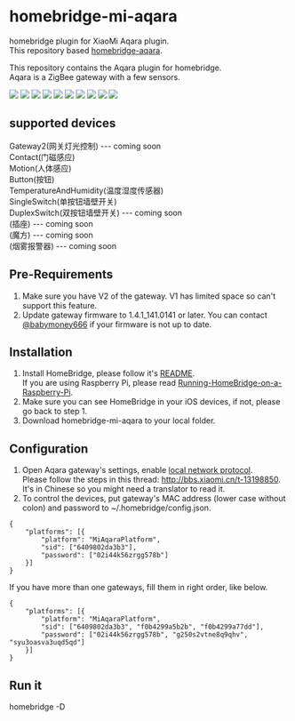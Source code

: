 # homebridge-mi-aqara
homebridge plugin for XiaoMi Aqara plugin.  
This repository based [homebridge-aqara](https://github.com/snOOrz/homebridge-aqara).  

This repository contains the Aqara plugin for homebridge.  
Aqara is a ZigBee gateway with a few sensors.  

![](https://github.com/YinHangCode/homebridge-mi-aqara/blob/master/images/gateway2.jpg)
![](https://github.com/YinHangCode/homebridge-mi-aqara/blob/master/images/magnet.jpg)
![](https://github.com/YinHangCode/homebridge-mi-aqara/blob/master/images/motion.jpg)
![](https://github.com/YinHangCode/homebridge-mi-aqara/blob/master/images/switch.jpg)
![](https://github.com/YinHangCode/homebridge-mi-aqara/blob/master/images/sensor_ht.jpg)
![](https://github.com/YinHangCode/homebridge-mi-aqara/blob/master/images/1switch.jpg)
![](https://github.com/YinHangCode/homebridge-mi-aqara/blob/master/images/2switch.jpg)
![](https://github.com/YinHangCode/homebridge-mi-aqara/blob/master/images/chazuo.jpg)
![](https://github.com/YinHangCode/homebridge-mi-aqara/blob/master/images/mofang.jpg)
![](https://github.com/YinHangCode/homebridge-mi-aqara/blob/master/images/yanwu.jpg)

## supported devices
Gateway2(网关灯光控制) --- coming soon  
Contact(门磁感应)  
Motion(人体感应)  
Button(按钮)  
TemperatureAndHumidity(温度湿度传感器)  
SingleSwitch(单按钮墙壁开关)  
DuplexSwitch(双按钮墙壁开关) --- coming soon  
(插座) --- coming soon  
(魔方) --- coming soon  
(烟雾报警器) --- coming soon  

## Pre-Requirements
1. Make sure you have V2 of the gateway. V1 has limited space so can't support this feature.  
2. Update gateway firmware to 1.4.1_141.0141 or later. You can contact [@babymoney666](https://github.com/babymoney666) if your firmware is not up to date.  

## Installation
1. Install HomeBridge, please follow it's [README](https://github.com/nfarina/homebridge/blob/master/README.md).  
If you are using Raspberry Pi, please read [Running-HomeBridge-on-a-Raspberry-Pi](https://github.com/nfarina/homebridge/wiki/Running-HomeBridge-on-a-Raspberry-Pi).  
2. Make sure you can see HomeBridge in your iOS devices, if not, please go back to step 1.  
3. Download homebridge-mi-aqara to your local folder.  

## Configuration
1. Open Aqara gateway's settings, enable [local network protocol](https://github.com/louisZL/lumi-gateway-local-api).  
Please follow the steps in this thread: http://bbs.xiaomi.cn/t-13198850. It's in Chinese so you might need a translator to read it.  
2. To control the devices, put gateway's MAC address (lower case without colon) and password to ~/.homebridge/config.json.  
```
{
	"platforms": [{
		"platform": "MiAqaraPlatform",
		"sid": ["6409802da3b3"],
		"password": ["02i44k56zrgg578b"]
	}]
}
```
If you have more than one gateways, fill them in right order, like below.  
```
{
	"platforms": [{
		"platform": "MiAqaraPlatform",
		"sid": ["6409802da3b3", "f0b4299a5b2b", "f0b4299a77dd"],
		"password": ["02i44k56zrgg578b", "g250s2vtne8q9qhv", "syu3oasva3uqd5qd"]
	}]
}
```
    
## Run it
homebridge -D  
